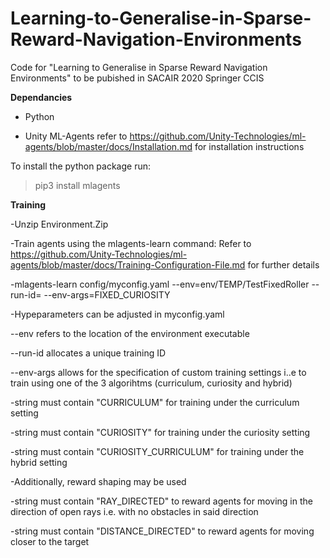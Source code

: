 # Learning-to-Generalise-in-Sparse-Reward-Navigation-Environments
Code for "Learning to Generalise in Sparse Reward Navigation Environments" to be pubished in SACAIR 2020 Springer CCIS

**Dependancies**

- Python

- Unity ML-Agents refer to https://github.com/Unity-Technologies/ml-agents/blob/master/docs/Installation.md for installation instructions

To install the python package run:

> pip3 install mlagents

**Training**

-Unzip Environment.Zip

-Train agents using the mlagents-learn command: Refer to https://github.com/Unity-Technologies/ml-agents/blob/master/docs/Training-Configuration-File.md for further details

-mlagents-learn config/myconfig.yaml  --env=env/TEMP/TestFixedRoller --run-id=<run-identifier> --env-args=FIXED_CURIOSITY

-Hypeparameters can be adjusted in myconfig.yaml

--env refers to the location of the environment executable

--run-id allocates a unique training ID

--env-args allows for the specification of custom training settings i..e to train using one of the 3 algorihtms (curriculum, curiosity and hybrid)

-string must contain "CURRICULUM" for training under the curriculum setting 

-string must contain "CURIOSITY" for training under the curiosity setting 

-string must contain "CURIOSITY_CURRICULUM" for training under the hybrid setting 

-Additionally, reward shaping may be used

-string must contain "RAY_DIRECTED" to reward agents for moving in the direction of open rays i.e. with no obstacles in said direction

-string must contain "DISTANCE_DIRECTED" to reward agents for moving closer to the target

